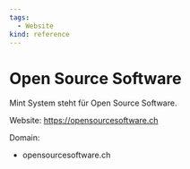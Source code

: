 ```yaml
---
tags:
  - Website
kind: reference
---
```

# Open Source Software

Mint System steht für Open Source Software.

Website: <https://opensourcesoftware.ch>

Domain:

- opensourcesoftware.ch 